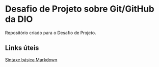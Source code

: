 # Desafio de Projeto sobre Git/GitHub da DIO
Repositório criado para o Desafio de Projeto.

## Links úteis
[Sintaxe básica Markdown](https://www.markdownguide.org/basic-syntax/)
